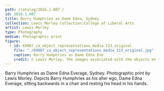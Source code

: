 ```yaml
---
path: /catalog/2016.1.007 /
id: 2016.1.007 
title: Barry Humphries as Dame Edna, Sydney
collection: Lewis Morley Collection;College of Liberal Arts
artist: Lewis Morley
type: Photography
medium: Photographic print
figure:
  - id: 69087_ca_object_representations_media_113_original
    file: "./69087_ca_object_representations_media_113_original.jpg"
    caption: Barry Humphries as Dame Edna Eve
    credit: © Lewis Morley. The images associated with the objects on this website are protected under United States copyright laws. We are pleased to share these materials as an educational resource for the public for non-commercial, educational and personal use only, or for fair use as defined by law.
---
```

Barry Humphries as Dame Edna Everage, Sydney. Photographic print by Lewis Morley. Depicts Barry Humphries as his alter ego, Dame Edna Everage, sitting backwards in a chair and resting his head in his hands. 
